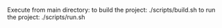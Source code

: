 Execute from main directory:
    to build the project: ./scripts/build.sh
    to run the project: ./scripts/run.sh